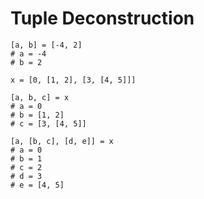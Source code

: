 # Tuple Deconstruction

```volpe
[a, b] = [-4, 2]
# a = -4
# b = 2
```

```volpe
x = [0, [1, 2], [3, [4, 5]]]

[a, b, c] = x
# a = 0
# b = [1, 2]
# c = [3, [4, 5]]

[a, [b, c], [d, e]] = x
# a = 0
# b = 1
# c = 2
# d = 3
# e = [4, 5]
```
